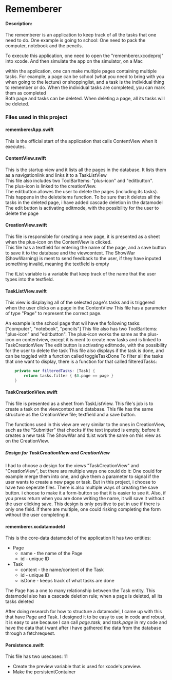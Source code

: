 #  Rememberer


#### Description:

The rememberer is an application to keep track of all the tasks that one need to do. One example is going to school: One need to pack the computer, notebook and the pencils.

To execute this application, one need to open the "rememberer.xcodeproj" into xcode. And then simulate the app on the simulator, on a Mac

within the application, one can make multiple pages containing multiple tasks. 
For example, a page can be school (what you need to bring with you when going to the lecture) or shoppinglist, and a task is the individual thing to remember or do.
When the individual tasks are completed, you can mark them as completed  
Both page and tasks can be deleted. When deleting a page, all its tasks will be deleted.

### Files used in this project

#### remembererApp.swift
This is the official start of the application that calls ContentView when it executes.

#### ContentView.swift
This is the startup view and it lists all the pages in the database. It lists them as a navigationlink and links it to a TaskListView   
This file also includes two ToolBarItems: "plus-icon" and "editbutton".  
The plus-icon is linked to the creationView.  
The editbutton allowes the user to delete the pages (including its tasks). This happens in the deleteitems function.
To be sure that it deletes all the tasks in the deleted page, i have added cascade deletion in the datamodel
The edit button is activating editmode, with the possibility for the user to delete the page

#### CreationView.swift
This file is responsible for creating a new page, it is presented as a sheet when the plus-icon on the ContentView is clicked.  
This file has a textfield for entering the name of the page, and a save button to save it to the database and the viewcontext.
The ShowWar (ShowWarning) is ment to send feedback to the user, if they have inputed something invalid, meaning the textfield is empty

The tList variable is a variable that keep track of the name that the user types into the textfield.

#### TaskListView.swift
This view is displaying all of the selected page's tasks and is triggered when the user clicks on a page in the ContentView
This file has a parameter of type "Page" to represent the correct page.

An example is the school page that wil have the following tasks: ["computer", "notebook", "pencils"]
This file also has two ToolBarItems: "plus-icon" and "editbutton". The plus-icon works the same as the plus-icon on contentview, except it is ment to create new tasks and is linked to TaskCreationView
The edit button is activating editmode, with the possibility for the user to delete the task
This file also displays if the task is done, and can be toggled with a function called toggleTaskDone
To filter all the tasks that one want to display, there is a function for that called filteredTasks:
``` swift
    private var filteredTasks: [Task] {
        return tasks.filter { $0.page == page }
    }
```

#### TaskCreationView.swift
This file is presented as a sheet from TaskListView. This file's job is to create a task on the viewcontext and database. 
This file has the same structure as the CreationView file; textfield and a save button.

The functions used in this view are very similar to the ones in CreationView, such as the "Submitter" that checks if the text inputed is empty, before it creates a new task
The ShowWar and tList work the same on this view as on the CreationView.

##### Design for TaskCreationView and CreationView
I had to choose a design for the views "TaskCreationView" and "CreationView", but there are multiple ways one could do it: One could for example merge them into one, and give them a parameter to signal if the user wants to create a new page or task. But in this project, i choose to have two seperate files.
There is also multiple ways of creating the save button. i choose to make it a form-button so that it is easier to see it. Also, if you press return when you are done writing the name, it will save it without the user clicking save. This design is only positive to put in use if there is only one field. if there are multiple, one could risking completing the form without the user completing it.



#### rememberer.xcdatamodeld
This is the core-data datamodel of the application
It has two entities:
 - Page
	- name - the name of the Page
	- id - unique ID
 - Task
	- content - the name/content of the Task
	- id - unique ID
	- isDone - keeps track of what tasks are done
	

The Page has a one to many relationship between the Task entity.
This datamodel also has a cascade deletion rule; when a page is deleted, all its tasks deleted

After doing research for how to structure a datamodel, I came up with this that have Page and Task. 
I designed it to be easy to use in code and robust, it is easy to use because I can call *page.task*, and *task.page* in my code and have the data that i want after i have gathered the data from the database through a fetchrequest.

#### Persistence.swift
This file has two usecases: 11
- Create the preview variable that is used for xcode's preview.
- Make the persistentContainer
